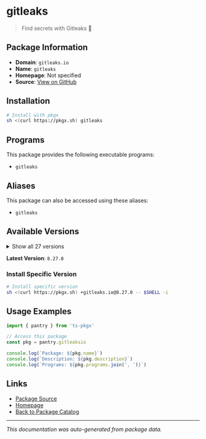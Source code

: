 # gitleaks

> Find secrets with Gitleaks 🔑

## Package Information

- **Domain**: `gitleaks.io`
- **Name**: `gitleaks`
- **Homepage**: Not specified
- **Source**: [View on GitHub](https://github.com/pkgxdev/pantry/tree/main/projects/gitleaks.io/package.yml)

## Installation

```bash
# Install with pkgx
sh <(curl https://pkgx.sh) gitleaks
```

## Programs

This package provides the following executable programs:

- `gitleaks`

## Aliases

This package can also be accessed using these aliases:

- `gitleaks`

## Available Versions

<details>
<summary>Show all 27 versions</summary>

- `8.27.0`, `8.26.0`, `8.25.1`, `8.25.0`, `8.24.3`
- `8.24.2`, `8.24.0`, `8.23.3`, `8.23.2`, `8.23.1`
- `8.23.0`, `8.22.1`, `8.22.0`, `8.21.4`, `8.21.3`
- `8.21.2`, `8.21.1`, `8.21.0`, `8.20.1`, `8.20.0`
- `8.19.3`, `8.19.2`, `8.19.1`, `8.18.4`, `8.18.3`
- `8.18.2`, `8.18.1`

</details>

**Latest Version**: `8.27.0`

### Install Specific Version

```bash
# Install specific version
sh <(curl https://pkgx.sh) +gitleaks.io@8.27.0 -- $SHELL -i
```

## Usage Examples

```typescript
import { pantry } from 'ts-pkgx'

// Access this package
const pkg = pantry.gitleaksio

console.log(`Package: ${pkg.name}`)
console.log(`Description: ${pkg.description}`)
console.log(`Programs: ${pkg.programs.join(', ')}`)
```

## Links

- [Package Source](https://github.com/pkgxdev/pantry/tree/main/projects/gitleaks.io/package.yml)
- [Homepage](#)
- [Back to Package Catalog](../package-catalog.md)

---

*This documentation was auto-generated from package data.*
